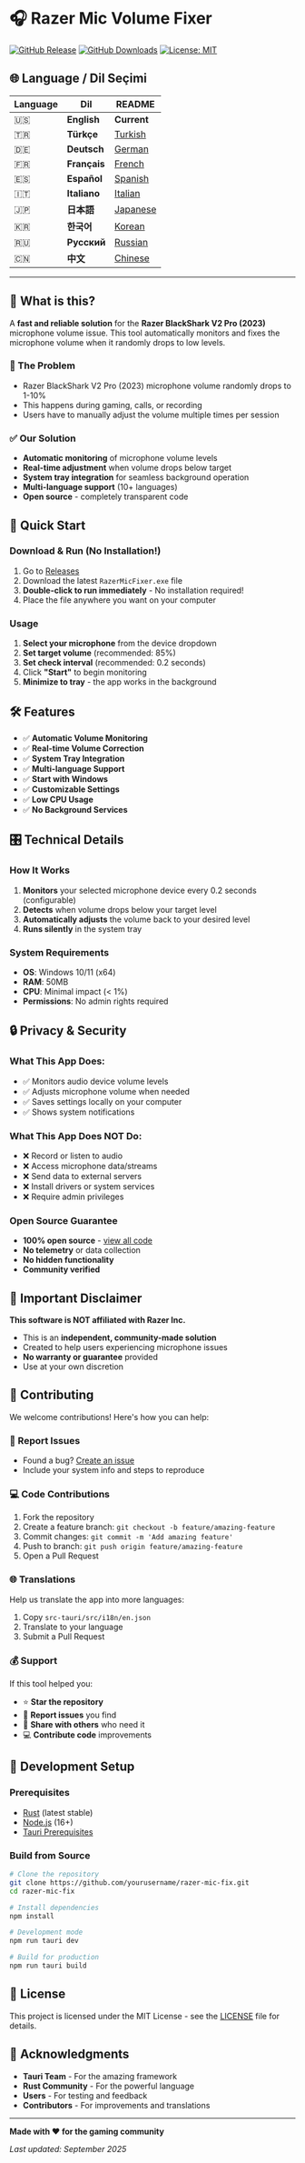 # 🎧 Razer Mic Volume Fixer

[![GitHub Release](https://img.shields.io/github/v/release/yourusername/razer-mic-fix)](https://github.com/yourusername/razer-mic-fix/releases)
[![GitHub Downloads](https://img.shields.io/github/downloads/yourusername/razer-mic-fix/total)](https://github.com/yourusername/razer-mic-fix/releases)
[![License: MIT](https://img.shields.io/badge/License-MIT-yellow.svg)](https://opensource.org/licenses/MIT)

## 🌐 Language / Dil Seçimi

| Language | Dil | README |
|----------|-----|--------|
| 🇺🇸 | **English** | **Current** |
| 🇹🇷 | **Türkçe** | [Turkish](./READMES/README_tr.md) |
| 🇩🇪 | **Deutsch** | [German](./READMES/README_de.md) |
| 🇫🇷 | **Français** | [French](./READMES/README_fr.md) |
| 🇪🇸 | **Español** | [Spanish](./READMES/README_es.md) |
| 🇮🇹 | **Italiano** | [Italian](./READMES/README_it.md) |
| 🇯🇵 | **日本語** | [Japanese](./READMES/README_ja.md) |
| 🇰🇷 | **한국어** | [Korean](./READMES/README_ko.md) |
| 🇷🇺 | **Русский** | [Russian](./READMES/README_ru.md) |
| 🇨🇳 | **中文** | [Chinese](./READMES/README_zh.md) |

---

## 🎯 What is this?

A **fast and reliable solution** for the **Razer BlackShark V2 Pro (2023)** microphone volume issue. This tool automatically monitors and fixes the microphone volume when it randomly drops to low levels.

### 🔧 The Problem
- Razer BlackShark V2 Pro (2023) microphone volume randomly drops to 1-10%
- This happens during gaming, calls, or recording
- Users have to manually adjust the volume multiple times per session

### ✅ Our Solution
- **Automatic monitoring** of microphone volume levels
- **Real-time adjustment** when volume drops below target
- **System tray integration** for seamless background operation
- **Multi-language support** (10+ languages)
- **Open source** - completely transparent code

## 🚀 Quick Start

### Download & Run (No Installation!)
1. Go to [Releases](https://github.com/yourusername/razer-mic-fix/releases)
2. Download the latest `RazerMicFixer.exe` file
3. **Double-click to run immediately** - No installation required!
4. Place the file anywhere you want on your computer

### Usage
1. **Select your microphone** from the device dropdown
2. **Set target volume** (recommended: 85%)
3. **Set check interval** (recommended: 0.2 seconds)
4. Click **"Start"** to begin monitoring
5. **Minimize to tray** - the app works in the background

## 🛠️ Features

- ✅ **Automatic Volume Monitoring**
- ✅ **Real-time Volume Correction**
- ✅ **System Tray Integration**
- ✅ **Multi-language Support**
- ✅ **Start with Windows**
- ✅ **Customizable Settings**
- ✅ **Low CPU Usage**
- ✅ **No Background Services**

## 🎛️ Technical Details

### How It Works
1. **Monitors** your selected microphone device every 0.2 seconds (configurable)
2. **Detects** when volume drops below your target level
3. **Automatically adjusts** the volume back to your desired level
4. **Runs silently** in the system tray

### System Requirements
- **OS**: Windows 10/11 (x64)
- **RAM**: 50MB
- **CPU**: Minimal impact (< 1%)
- **Permissions**: No admin rights required

## 🔒 Privacy & Security

### What This App Does:
- ✅ Monitors audio device volume levels
- ✅ Adjusts microphone volume when needed
- ✅ Saves settings locally on your computer
- ✅ Shows system notifications

### What This App Does NOT Do:
- ❌ Record or listen to audio
- ❌ Access microphone data/streams
- ❌ Send data to external servers
- ❌ Install drivers or system services
- ❌ Require admin privileges

### Open Source Guarantee
- **100% open source** - [view all code](https://github.com/yourusername/razer-mic-fix)
- **No telemetry** or data collection
- **No hidden functionality**
- **Community verified**

## 🚨 Important Disclaimer

**This software is NOT affiliated with Razer Inc.**

- This is an **independent, community-made solution**
- Created to help users experiencing microphone issues
- **No warranty or guarantee** provided
- Use at your own discretion

## 🤝 Contributing

We welcome contributions! Here's how you can help:

### 🐛 Report Issues
- Found a bug? [Create an issue](https://github.com/yourusername/razer-mic-fix/issues)
- Include your system info and steps to reproduce

### 💻 Code Contributions
1. Fork the repository
2. Create a feature branch: `git checkout -b feature/amazing-feature`
3. Commit changes: `git commit -m 'Add amazing feature'`
4. Push to branch: `git push origin feature/amazing-feature`
5. Open a Pull Request

### 🌐 Translations
Help us translate the app into more languages:
1. Copy `src-tauri/src/i18n/en.json`
2. Translate to your language
3. Submit a Pull Request

### 💰 Support
If this tool helped you:
- ⭐ **Star the repository**
- 🐛 **Report issues** you find
- 📢 **Share with others** who need it
- 💻 **Contribute code** improvements

## 🔨 Development Setup

### Prerequisites
- [Rust](https://rustup.rs/) (latest stable)
- [Node.js](https://nodejs.org/) (16+)
- [Tauri Prerequisites](https://tauri.app/v1/guides/getting-started/prerequisites)

### Build from Source
```bash
# Clone the repository
git clone https://github.com/yourusername/razer-mic-fix.git
cd razer-mic-fix

# Install dependencies
npm install

# Development mode
npm run tauri dev

# Build for production
npm run tauri build
```

## 📄 License

This project is licensed under the MIT License - see the [LICENSE](./LICENSE) file for details.

## 🙏 Acknowledgments

- **Tauri Team** - For the amazing framework
- **Rust Community** - For the powerful language
- **Users** - For testing and feedback
- **Contributors** - For improvements and translations

---

**Made with ❤️ for the gaming community**

*Last updated: September 2025*
